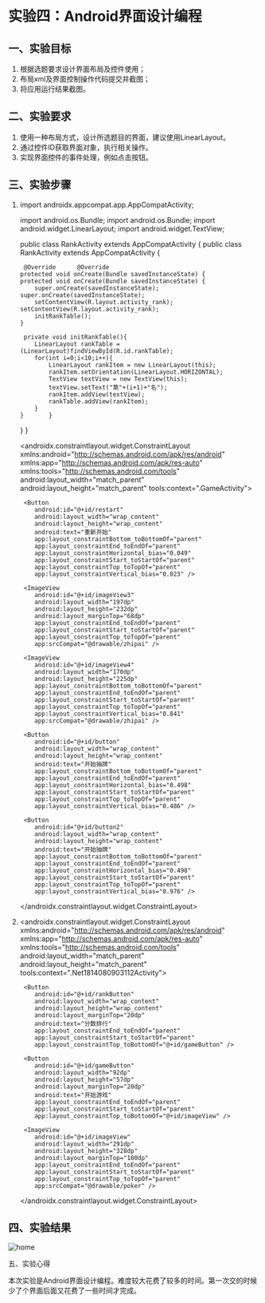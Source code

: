 # 实验四：Android界面设计编程

 ## 一、实验目标

 1. 根据选题要求设计界面布局及控件使用；
2. 布局xml及界面控制操作代码提交并截图；
3. 将应用运行结果截图。

 ## 二、实验要求

 1. 使用一种布局方式，设计所选题目的界面，建议使用LinearLayout。
2. 通过控件ID获取界面对象，执行相关操作。
3. 实现界面控件的事件处理，例如点击按钮。

 ## 三、实验步骤

 1. import androidx.appcompat.app.AppCompatActivity;


     import android.os.Bundle;	import android.os.Bundle;
    import android.widget.LinearLayout;
    import android.widget.TextView;


     public class RankActivity extends AppCompatActivity {	public class RankActivity extends AppCompatActivity {


         @Override	    @Override
        protected void onCreate(Bundle savedInstanceState) {	    protected void onCreate(Bundle savedInstanceState) {
            super.onCreate(savedInstanceState);	        super.onCreate(savedInstanceState);
            setContentView(R.layout.activity_rank);	        setContentView(R.layout.activity_rank);
            initRankTable();
        }
        
         private void initRankTable(){
            LinearLayout rankTable = (LinearLayout)findViewById(R.id.rankTable);
            for(int i=0;i<10;i++){
                LinearLayout rankItem = new LinearLayout(this);
                rankItem.setOrientation(LinearLayout.HORIZONTAL);
                TextView textView = new TextView(this);
                textView.setText("第"+(i+1)+"名");
                rankItem.addView(textView);
                rankTable.addView(rankItem);
            }
        }	    }
    } 	} 

    <?xml version="1.0" encoding="utf-8"?>
    <androidx.constraintlayout.widget.ConstraintLayout xmlns:android="http://schemas.android.com/apk/res/android"
        xmlns:app="http://schemas.android.com/apk/res-auto"
        xmlns:tools="http://schemas.android.com/tools"
        android:layout_width="match_parent"
        android:layout_height="match_parent"
        tools:context=".GameActivity">

         <Button
            android:id="@+id/restart"
            android:layout_width="wrap_content"
            android:layout_height="wrap_content"
            android:text="重新开始"
            app:layout_constraintBottom_toBottomOf="parent"
            app:layout_constraintEnd_toEndOf="parent"
            app:layout_constraintHorizontal_bias="0.049"
            app:layout_constraintStart_toStartOf="parent"
            app:layout_constraintTop_toTopOf="parent"
            app:layout_constraintVertical_bias="0.023" />
        
         <ImageView
            android:id="@+id/imageView3"
            android:layout_width="197dp"
            android:layout_height="232dp"
            android:layout_marginTop="68dp"
            app:layout_constraintEnd_toEndOf="parent"
            app:layout_constraintStart_toStartOf="parent"
            app:layout_constraintTop_toTopOf="parent"
            app:srcCompat="@drawable/zhipai" />
        
         <ImageView
            android:id="@+id/imageView4"
            android:layout_width="170dp"
            android:layout_height="225dp"
            app:layout_constraintBottom_toBottomOf="parent"
            app:layout_constraintEnd_toEndOf="parent"
            app:layout_constraintStart_toStartOf="parent"
            app:layout_constraintTop_toTopOf="parent"
            app:layout_constraintVertical_bias="0.841"
            app:srcCompat="@drawable/zhipai" />
        
         <Button
            android:id="@+id/button"
            android:layout_width="wrap_content"
            android:layout_height="wrap_content"
            android:text="开始抽牌"
            app:layout_constraintBottom_toBottomOf="parent"
            app:layout_constraintEnd_toEndOf="parent"
            app:layout_constraintHorizontal_bias="0.498"
            app:layout_constraintStart_toStartOf="parent"
            app:layout_constraintTop_toTopOf="parent"
            app:layout_constraintVertical_bias="0.486" />
        
         <Button
            android:id="@+id/button2"
            android:layout_width="wrap_content"
            android:layout_height="wrap_content"
            android:text="开始抽牌"
            app:layout_constraintBottom_toBottomOf="parent"
            app:layout_constraintEnd_toEndOf="parent"
            app:layout_constraintHorizontal_bias="0.498"
            app:layout_constraintStart_toStartOf="parent"
            app:layout_constraintTop_toTopOf="parent"
            app:layout_constraintVertical_bias="0.976" />

     </androidx.constraintlayout.widget.ConstraintLayout> 

 2. <?xml version="1.0" encoding="utf-8"?>
    <androidx.constraintlayout.widget.ConstraintLayout xmlns:android="http://schemas.android.com/apk/res/android"
        xmlns:app="http://schemas.android.com/apk/res-auto"
        xmlns:tools="http://schemas.android.com/tools"
        android:layout_width="match_parent"
        android:layout_height="match_parent"
        tools:context=".Net1814080903112Activity">

         <Button
            android:id="@+id/rankButton"
            android:layout_width="wrap_content"
            android:layout_height="wrap_content"
            android:layout_marginTop="20dp"
            android:text="分数排行"
            app:layout_constraintEnd_toEndOf="parent"
            app:layout_constraintStart_toStartOf="parent"
            app:layout_constraintTop_toBottomOf="@+id/gameButton" />
        
         <Button
            android:id="@+id/gameButton"
            android:layout_width="92dp"
            android:layout_height="57dp"
            android:layout_marginTop="20dp"
            android:text="开始游戏"
            app:layout_constraintEnd_toEndOf="parent"
            app:layout_constraintStart_toStartOf="parent"
            app:layout_constraintTop_toBottomOf="@+id/imageView" />
        
         <ImageView
            android:id="@+id/imageView"
            android:layout_width="291dp"
            android:layout_height="328dp"
            android:layout_marginTop="100dp"
            app:layout_constraintEnd_toEndOf="parent"
            app:layout_constraintStart_toStartOf="parent"
            app:layout_constraintTop_toTopOf="parent"
            app:srcCompat="@drawable/poker" />
    </androidx.constraintlayout.widget.ConstraintLayout>

 ## 四、实验结果

 ![home](D:\android-labs-2020\students\image\4.png)


五、实验心得

本次实验是Android界面设计编程。难度较大花费了较多的时间。第一次交的时候少了个界面后面又花费了一些时间才完成。